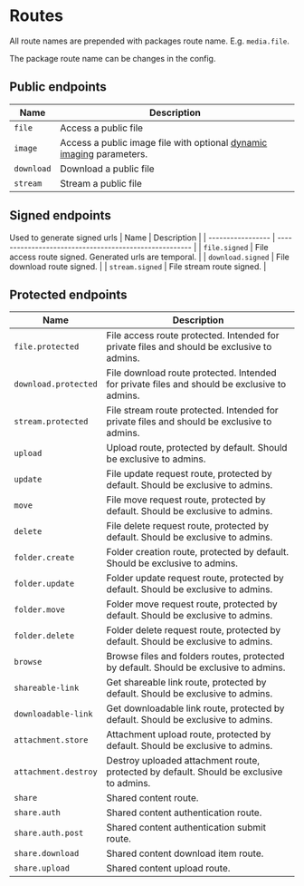 # Routes

All route names are prepended with packages route name. E.g. `media.file`.

The package route name can be changes in the config.

## Public endpoints

| Name       | Description                                                                                           |
| ---------- | ----------------------------------------------------------------------------------------------------- |
| `file`     | Access a public file                                                                                  |
| `image`    | Access a public image file with optional [dynamic imaging](/guide/routes/dynamic-imaging) parameters. |
| `download` | Download a public file                                                                                |
| `stream`   | Stream a public file                                                                                  |

## Signed endpoints

Used to generate signed urls
| Name | Description |
| ----------------- | ------------------------------------------------------ |
| `file.signed` | File access route signed. Generated urls are temporal. |
| `download.signed` | File download route signed. |
| `stream.signed` | File stream route signed. |

## Protected endpoints

| Name                 | Description                                                                                  |
| -------------------- | -------------------------------------------------------------------------------------------- |
| `file.protected`     | File access route protected. Intended for private files and should be exclusive to admins.   |
| `download.protected` | File download route protected. Intended for private files and should be exclusive to admins. |
| `stream.protected`   | File stream route protected. Intended for private files and should be exclusive to admins.   |
| `upload`             | Upload route, protected by default. Should be exclusive to admins.                           |
| `update`             | File update request route, protected by default. Should be exclusive to admins.              |
| `move`               | File move request route, protected by default. Should be exclusive to admins.                |
| `delete`             | File delete request route, protected by default. Should be exclusive to admins.              |
| `folder.create`      | Folder creation route, protected by default. Should be exclusive to admins.                  |
| `folder.update`      | Folder update request route, protected by default. Should be exclusive to admins.            |
| `folder.move`        | Folder move request route, protected by default. Should be exclusive to admins.              |
| `folder.delete`      | Folder delete request route, protected by default. Should be exclusive to admins.            |
| `browse`             | Browse files and folders routes, protected by default. Should be exclusive to admins.        |
| `shareable-link`     | Get shareable link route, protected by default. Should be exclusive to admins.               |
| `downloadable-link`  | Get downloadable link route, protected by default. Should be exclusive to admins.            |
| `attachment.store`   | Attachment upload route, protected by default. Should be exclusive to admins.                |
| `attachment.destroy` | Destroy uploaded attachment route, protected by default. Should be exclusive to admins.      |
| `share`              | Shared content route.                                                                        |
| `share.auth`         | Shared content authentication route.                                                         |
| `share.auth.post`    | Shared content authentication submit route.                                                  |
| `share.download`     | Shared content download item route.                                                          |
| `share.upload`       | Shared content upload route.                                                                 |
